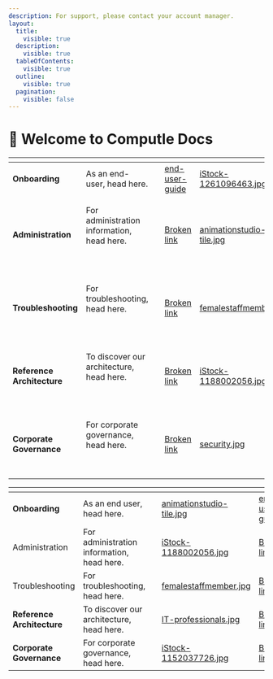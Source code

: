 ```yaml
---
description: For support, please contact your account manager.
layout:
  title:
    visible: true
  description:
    visible: true
  tableOfContents:
    visible: true
  outline:
    visible: true
  pagination:
    visible: false
---
```


# 📖 Welcome to Computle Docs

<table data-card-size="large" data-view="cards" data-full-width="true"><thead><tr><th></th><th></th><th></th><th data-hidden data-card-target data-type="content-ref"></th><th data-hidden data-card-cover data-type="files"></th></tr></thead><tbody><tr><td><strong>Onboarding</strong></td><td>As an end-user, head here.</td><td></td><td><a href="onboarding/end-user-guide/">end-user-guide</a></td><td><a href=".gitbook/assets/iStock-1261096463.jpg">iStock-1261096463.jpg</a></td></tr><tr><td><strong>Administration</strong></td><td><p>For administration information, head here.</p><p><br></p></td><td></td><td><a href="broken-reference">Broken link</a></td><td><a href=".gitbook/assets/animationstudio-tile.jpg">animationstudio-tile.jpg</a></td></tr><tr><td><strong>Troubleshooting</strong></td><td><p>For troubleshooting, head here.</p><p><br></p></td><td></td><td><a href="broken-reference">Broken link</a></td><td><a href=".gitbook/assets/femalestaffmember.jpg">femalestaffmember.jpg</a></td></tr><tr><td><strong>Reference Architecture</strong></td><td><p>To discover our architecture, head here.</p><p><br></p></td><td></td><td><a href="broken-reference">Broken link</a></td><td><a href=".gitbook/assets/iStock-1188002056.jpg">iStock-1188002056.jpg</a></td></tr><tr><td><strong>Corporate Governance</strong></td><td><p>For corporate governance, head here.</p><p><a href="https://docs.computle.com/onboarding/end-user-guide"><br></a></p></td><td></td><td><a href="broken-reference">Broken link</a></td><td><a href=".gitbook/assets/security.jpg">security.jpg</a></td></tr></tbody></table>



<table data-card-size="large" data-view="cards"><thead><tr><th></th><th></th><th></th><th data-hidden data-card-cover data-type="files"></th><th data-hidden data-card-target data-type="content-ref"></th></tr></thead><tbody><tr><td><strong>Onboarding</strong></td><td>As an end user, head here.</td><td></td><td><a href=".gitbook/assets/animationstudio-tile.jpg">animationstudio-tile.jpg</a></td><td><a href="onboarding/end-user-guide/">end-user-guide</a></td></tr><tr><td>Administration</td><td>For administration information, head here.</td><td></td><td><a href=".gitbook/assets/iStock-1188002056.jpg">iStock-1188002056.jpg</a></td><td><a href="broken-reference">Broken link</a></td></tr><tr><td>Troubleshooting</td><td>For troubleshooting, head here.</td><td></td><td><a href=".gitbook/assets/femalestaffmember.jpg">femalestaffmember.jpg</a></td><td><a href="broken-reference">Broken link</a></td></tr><tr><td><strong>Reference Architecture</strong></td><td>To discover our architecture, head here.</td><td></td><td><a href=".gitbook/assets/IT-professionals.jpg">IT-professionals.jpg</a></td><td><a href="broken-reference">Broken link</a></td></tr><tr><td><strong>Corporate Governance</strong></td><td>For corporate governance, head here.</td><td></td><td><a href=".gitbook/assets/iStock-1152037726.jpg">iStock-1152037726.jpg</a></td><td><a href="broken-reference">Broken link</a></td></tr></tbody></table>





